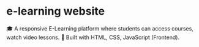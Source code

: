 # e-learning website
🎓 A responsive E-Learning platform where students can access courses, watch video lessons.
🚀 Built with HTML, CSS, JavaScript (Frontend).
